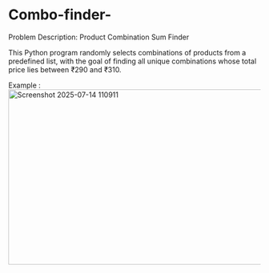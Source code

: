 # Combo-finder-
Problem Description: Product Combination Sum Finder

This Python program randomly selects combinations of products from a predefined list, with the goal of finding all unique combinations whose total price lies between ₹290 and ₹310.

Example :
<img width="630" height="349" alt="Screenshot 2025-07-14 110911" src="https://github.com/user-attachments/assets/9d5bdad8-0f2a-47ba-8dc5-004ab0a7493b" />




